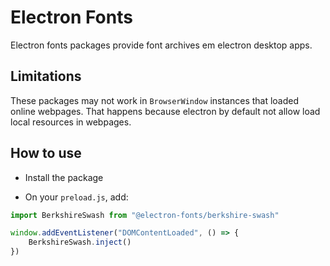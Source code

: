 # Electron Fonts

Electron fonts packages provide font archives em electron desktop apps.

## Limitations

These packages may not work in `BrowserWindow` instances that loaded online webpages. That happens because electron by default not allow load local resources in webpages.

## How to use

* Install the package

* On your `preload.js`, add:

```ts
import BerkshireSwash from "@electron-fonts/berkshire-swash"

window.addEventListener("DOMContentLoaded", () => {
    BerkshireSwash.inject()
})
```